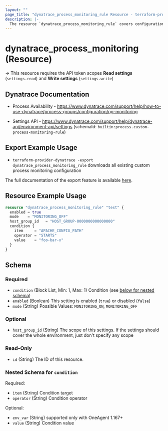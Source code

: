 ```yaml
---
layout: ""
page_title: "dynatrace_process_monitoring_rule Resource - terraform-provider-dynatrace"
description: |-
  The resource `dynatrace_process_monitoring_rule` covers configuration for custom process monitoring rules 
---
```


# dynatrace_process_monitoring (Resource)

-> This resource requires the API token scopes **Read settings** (`settings.read`) and **Write settings** (`settings.write`)

## Dynatrace Documentation

- Process Availability - https://www.dynatrace.com/support/help/how-to-use-dynatrace/process-groups/configuration/pg-monitoring

- Settings API - https://www.dynatrace.com/support/help/dynatrace-api/environment-api/settings (schemaId: `builtin:process.custom-process-monitoring-rule`)

## Export Example Usage

- `terraform-provider-dynatrace -export dynatrace_process_monitoring_rule` downloads all existing custom process monitoring configuration

The full documentation of the export feature is available [here](https://registry.terraform.io/providers/dynatrace-oss/dynatrace/latest/docs/guides/export-v2).

## Resource Example Usage

```terraform
resource "dynatrace_process_monitoring_rule" "test" {
  enabled = true
  mode    = "MONITORING_OFF"
  host_group_id   = "HOST_GROUP-0000000000000000"
  condition {
    item     = "APACHE_CONFIG_PATH"
    operator = "STARTS"
    value    = "foo-bar-x"
  }
}
```

<!-- schema generated by tfplugindocs -->
## Schema

### Required

- `condition` (Block List, Min: 1, Max: 1) Condition (see [below for nested schema](#nestedblock--condition))
- `enabled` (Boolean) This setting is enabled (`true`) or disabled (`false`)
- `mode` (String) Possible Values: `MONITORING_ON`, `MONITORING_OFF`

### Optional

- `host_group_id` (String) The scope of this settings. If the settings should cover the whole environment, just don't specify any scope

### Read-Only

- `id` (String) The ID of this resource.

<a id="nestedblock--condition"></a>
### Nested Schema for `condition`

Required:

- `item` (String) Condition target
- `operator` (String) Condition operator

Optional:

- `env_var` (String) supported only with OneAgent 1.167+
- `value` (String) Condition value
 